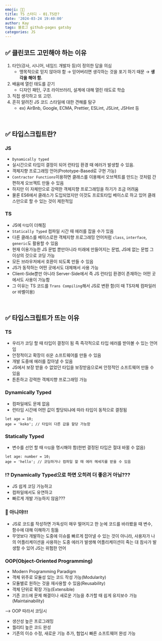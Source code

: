 ```yaml
---
emoji: 👨‍💻
title: TS 스터디 - 01.TS란?
date: '2024-03-24 19:40:00'
author: Kay
tags: 블로그 github-pages gatsby
categories: JS
---
```


## ✅ 클린코드 고민해야 하는 이유

1. 타인(강사, 시니어, 네임드 개발자 등)이 정의한 답을 의심
   - 맹목적으로 믿지 않아야 함 → 믿어버리면 생각하는 것을 포기 하기 때문 → **생각을 해야 함.**
2. 배움에 열린 태도를 갇기
   - 디자인 패턴, 구조 라이브러리, 설계에 대해 열린 태도로 학습
3. 직접 생각하고 또 고민.
4. 흔히 알려진 JS 코드 스타일에 대한 견해를 탐구
   - ex) AirBnb, Google, ECMA, Prettier, ESLint, JSLint, JSHint 등

<br/>

## ✅ 타입스크립트란?

### JS

- `Dynamically typed`
- 실시간으로 타입이 결정이 되어 런타임 환경 때 에러가 발생할 수 있음.
- 객체지향 프로그래밍 언어(Prototype-Based로 구현 가능)
- `Contractor Functions`이용하면 클래스를 이용해서 오브젝트를 만드는 것처럼 간편하게 오브젝트 만들 수 있음
- 하지만 이 자체만으로 강력한 객체지향 프로그래밍을 하기가 조금 어려움
- 물론 ES6에서 클래스가 도입되었지만 이것도 프로토타입 베이스로 하고 있어 클래스만으로 할 수 있는 것이 제한적임

### TS

- JS에 `타입`이 더해짐
- `Statically Typed` 컴파일 시간 때 에러를 잡을 수가 있음
- 다른 클래스를 베이스로한 객체지향 프로그래밍 언어처럼 `class`, `interface`, `generic`도 활용할 수 있음
- 현재 이용가능한 JS 문법 뿐만아니라 미래에 만들어지는 문법, JS에 없는 문법 그 이상의 것으로 코딩 가능
- 모든 브라우저에서 호환이 되도록 만들 수 있음
- JS가 동작하는 어떤 곳에서도 대체해서 사용 가능
- Client-Side뿐만 아니라 Server-Side에서 즉 JS 런타임 환경이 존재하는 어떤 곳에서도 사용이 가능함
- 그 이유는 TS 코드를 `Trans Compiling`해서 JS로 변환 함(이 때 TS자체 컴파일러 or 바벨이용)

<br/>

## ✅ 타입스크립트가 뜨는 이유

### TS

- 우리가 코딩 할 때 타입이 결정이 됨 즉 즉각적으로 타입 에러를 받아볼 수 있는 언어임
- 안정적이고 확장이 쉬운 소프트웨어를 만들 수 있음
- 개발 도중에 에러를 잡아낼 수 있음
- JS에서 보장 받을 수 없었던 타입을 보장받음으로써 안정적인 소프트웨어 만들 수 있음
- 튼튼하고 강력한 객체지향 프로그래밍 가능

### Dynamically Typed

- 컴파일에도 문제 없음
- 런타임 시간에 어떤 값이 할당되냐에 따라 타입이 동적으로 결정됨

```tsx
let age = 10;
age = 'koko'; // 타입이 다른 값을 할당 가능함
```

### Statically Typed

- 변수를 선언 할 때 `타입`을 명시해야 함(한번 결정된 타입은 절대 바뀔 수 없음)

```tsx
let age: number = 10;
age = 'hello'; // 코딩하거나 컴파일 할 때 에러 메세지를 받을 수 있음
```

### ⁉️ Dynamically Typed으로 하면 오히려 더 좋은거 아님???

- JS 쉽게 코딩 가능하고
- 컴파일에서도 유연하고
- 빠르게 개발 가능하지 않음???

### 🧐 아니야!!!

- JS로 코드를 작성하면 가독성이 매우 떨어지고 한 눈에 코드를 바라봤을 때 변수, 함수에 대해 이해하기 힘듦
- 무엇보다 개발하는 도중에 이슈를 빠르게 잡아낼 수 있는 것이 아니라, 사용자가 나의 어플리케이션을 사용하는 도중 에러가 발생해 어플리케이션이 죽는 대 참사가 발생할 수 있어 JS는 위험한 언어

### OOP(Object-Oriented Programming)

- Modern Programming Paradigm
- 객체 위주로 모듈성 있는 코드 작성 가능(Modularity)
- 모듈별로 원하는 것을 재사용할 수 있음(Reusability)
- 객체 단위로 확장 가능(Extensible)
- 기존 코드에 문제 해결이나 새로운 기능을 추가할 때 쉽게 유지보수 가능(Maintainability)

—> OOP 따라서 코딩시

- 생산성 높은 프로그래밍
- 퀄리티 높은 코드 완성
- 기존의 이슈 수정, 새로운 기능 추가, 협업시 빠른 소프트웨어 완성 가능

<br/>

```toc

```
